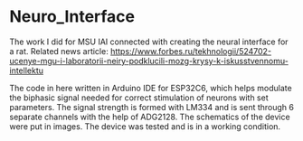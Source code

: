 # Neuro_Interface

The work I did for MSU IAI connected with creating the neural interface for a rat. 
Related news article: https://www.forbes.ru/tekhnologii/524702-ucenye-mgu-i-laboratorii-neiry-podklucili-mozg-krysy-k-iskusstvennomu-intellektu

The code in here written in Arduino IDE for ESP32C6, which helps modulate the biphasic signal needed for correct stimulation of neurons with set parameters. The signal strength is formed with LM334 and is sent through 6 separate channels with the help of ADG2128. The schematics of the device were put in images. The device was tested and is in a working condition.

